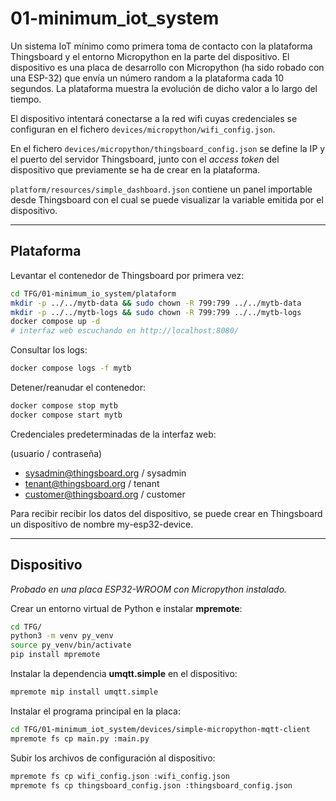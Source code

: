 # 01-minimum_iot_system

Un sistema IoT mínimo como primera toma de contacto con la plataforma Thingsboard y el entorno Micropython en la parte del dispositivo. El dispositivo es una placa de desarrollo con Micropython (ha sido robado con una ESP-32) que envía un número random a la plataforma cada 10 segundos. La plataforma muestra la evolución de dicho valor a lo largo del tiempo.

El dispositivo intentará conectarse a la red wifi cuyas credenciales se configuran en el fichero `devices/micropython/wifi_config.json`.

En el fichero `devices/micropython/thingsboard_config.json` se define la IP y el puerto del servidor Thingsboard, junto con el *access token* del dispositivo que previamente se ha de crear en la plataforma.

`platform/resources/simple_dashboard.json` contiene un panel importable desde Thingsboard con el cual se puede visualizar la variable emitida por el dispositivo.


---

## Plataforma

Levantar el contenedor de Thingsboard por primera vez:
```bash
cd TFG/01-minimum_io_system/plataform
mkdir -p ../../mytb-data && sudo chown -R 799:799 ../../mytb-data
mkdir -p ../../mytb-logs && sudo chown -R 799:799 ../../mytb-logs
docker compose up -d
# interfaz web escuchando en http://localhost:8080/
```

Consultar los logs:
```bash
docker compose logs -f mytb
```

Detener/reanudar el contenedor:
```bash
docker compose stop mytb
docker compose start mytb
```

Credenciales predeterminadas de la interfaz web:

(usuario / contraseña)
- sysadmin@thingsboard.org / sysadmin
- tenant@thingsboard.org / tenant
- customer@thingsboard.org / customer

Para recibir recibir los datos del dispositivo, se puede crear en Thingsboard un dispositivo de nombre my-esp32-device.

---

## Dispositivo

*Probado en una placa ESP32-WROOM con Micropython instalado.*

Crear un entorno virtual de Python e instalar **mpremote**:
```bash
cd TFG/
python3 -m venv py_venv
source py_venv/bin/activate
pip install mpremote
```

Instalar la dependencia **umqtt.simple** en el dispositivo:
```bash
mpremote mip install umqtt.simple
```

Instalar el programa principal en la placa:
```bash
cd TFG/01-minimum_iot_system/devices/simple-micropython-mqtt-client
mpremote fs cp main.py :main.py
```

Subir los archivos de configuración al dispositivo:
```bash
mpremote fs cp wifi_config.json :wifi_config.json
mpremote fs cp thingsboard_config.json :thingsboard_config.json
```
